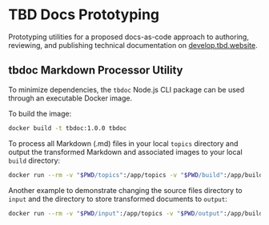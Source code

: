 # TBD Docs Prototyping

Prototyping utilities for a proposed docs-as-code approach to authoring, reviewing, and publishing
technical documentation on [develop.tbd.website](https://developer.tbd.website).

## tbdoc Markdown Processor Utility

To minimize dependencies, the `tbdoc` Node.js CLI package can be used through an executable Docker
image.

To build the image:

```sh
docker build -t tbdoc:1.0.0 tbdoc
```

To process all Markdown (.md) files in your local `topics` directory and output the transformed
Markdown and associated images to your local `build` directory:

```sh
docker run --rm -v "$PWD/topics":/app/topics -v "$PWD/build":/app/build tbdoc:1.0.0
```

Another example to demonstrate changing the source files directory to `input` and the
directory to store transformed documents to `output`:

```sh
docker run --rm -v "$PWD/input":/app/topics -v "$PWD/output":/app/build tbdoc:1.0.0
```